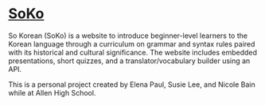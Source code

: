 # [SoKo](https://soak-website.glitch.me/)
So Korean (SoKo) is a website to introduce beginner-level learners to the Korean language through a curriculum on grammar and syntax rules paired with its historical and cultural significance. The website includes embedded presentations, short quizzes, and a translator/vocabulary builder using an API. 

This is a personal project created by Elena Paul, Susie Lee, and Nicole Bain while at Allen High School.
